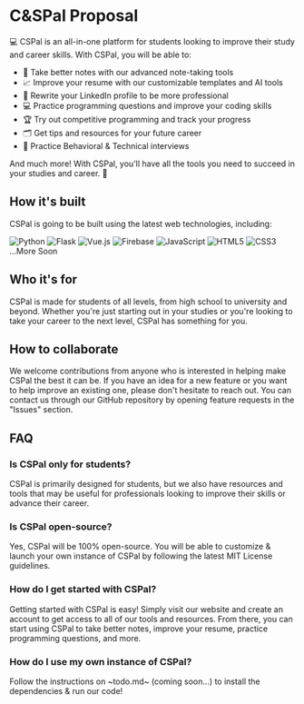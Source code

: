 # C&SPal Proposal

💻 CSPal is an all-in-one platform for students looking to improve their study and career skills. With CSPal, you will be able to:

- 📝 Take better notes with our advanced note-taking tools
- 📈 Improve your resume with our customizable templates and AI tools
- 💼 Rewrite your LinkedIn profile to be more professional
- 💻 Practice programming questions and improve your coding skills
- 🏆 Try out competitive programming and track your progress
- 🗂️ Get tips and resources for your future career
- 🤖 Practice Behavioral & Technical interviews

And much more! With CSPal, you'll have all the tools you need to succeed in your studies and career. 🚀

## How it's built
CSPal is going to be built using the latest web technologies, including:

![Python](https://img.shields.io/badge/-Python-%233776AB?style=flat-square&logo=python&logoColor=ffffff)
![Flask](https://img.shields.io/badge/-Flask-%23000000?style=flat-square&logo=flask&logoColor=ffffff)
![Vue.js](https://img.shields.io/badge/-Vue.js-%2361DAFB?style=flat-square&logo=vue&logoColor=ffffff)
![Firebase](https://img.shields.io/badge/-Firebase-%23336791?style=flat-square&logo=firebase&logoColor=ffffff)
![JavaScript](https://img.shields.io/badge/-JavaScript-%23F7DF1E?style=flat-square&logo=javascript&logoColor=ffffff)
![HTML5](https://img.shields.io/badge/-HTML5-%23E44D27?style=flat-square&logo=html5&logoColor=ffffff)
![CSS3](https://img.shields.io/badge/-CSS3-%231572B6?style=flat-square&logo=css3&logoColor=ffffff)
...More Soon

## Who it's for

CSPal is made for students of all levels, from high school to university and beyond. Whether you're just starting out in your studies or you're looking to take your career to the next level, CSPal has something for you.

## How to collaborate

We welcome contributions from anyone who is interested in helping make CSPal the best it can be. If you have an idea for a new feature or you want to help improve an existing one, please don't hesitate to reach out. You can contact us through our GitHub repository by opening feature requests in the "Issues" section.

## FAQ

### Is CSPal only for students?

CSPal is primarily designed for students, but we also have resources and tools that may be useful for professionals looking to improve their skills or advance their career.

### Is CSPal open-source?

Yes, CSPal will be 100% open-source. You will be able to customize & launch your own instance of CSPal by following the latest MIT License guidelines.

### How do I get started with CSPal?

Getting started with CSPal is easy! Simply visit our website and create an account to get access to all of our tools and resources. From there, you can start using CSPal to take better notes, improve your resume, practice programming questions, and more.

### How do I use my own instance of CSPal?

Follow the instructions on ~todo.md~ (coming soon...) to install the dependencies & run our code!
